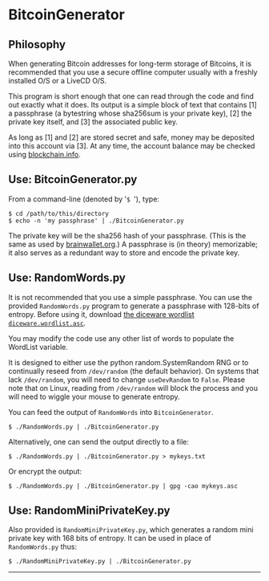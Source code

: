 
BitcoinGenerator
================

Philosophy
----------

When generating Bitcoin addresses for long-term storage of Bitcoins,
it is recommended that you use a secure offline computer usually with
a freshly installed O/S or a LiveCD O/S.

This program is short enough that one can read through the code and
find out exactly what it does.  Its output is a simple block of text
that contains [1] a passphrase (a bytestring whose sha256sum is your
private key), [2] the private key itself, and [3] the associated
public key.

As long as [1] and [2] are stored secret and safe, money may be
deposited into this account via [3].  At any time, the account
balance may be checked using [blockchain.info](http://blockchain.info/).

Use: BitcoinGenerator.py
------------------------

From a command-line (denoted by '`$ `'), type:

    $ cd /path/to/this/directory
    $ echo -n 'my passphrase' | ./BitcoinGenerator.py

The private key will be the sha256 hash of your passphrase.  (This is
the same as used by [brainwallet.org](http://brainwallet.org/).)  A
passphrase is (in theory) memorizable; it also serves as a redundant
way to store and encode the private key.

Use: RandomWords.py
-------------------

It is not recommended that you use a simple passphrase.  You can use
the provided `RandomWords.py` program to generate a passphrase with
128-bits of entropy.  Before using it, download [the diceware wordlist
`diceware.wordlist.asc`](http://world.std.com/~reinhold/diceware.wordlist.asc).

You may modify the code use any other list of words to populate the
WordList variable.

It is designed to either use the python random.SystemRandom RNG or to
continually reseed from `/dev/random` (the default behavior).  On
systems that lack `/dev/random`, you will need to change
`useDevRandom` to `False`.  Please note that on Linux, reading from
`/dev/random` will block the process and you will need to wiggle your
mouse to generate entropy.

You can feed the output of `RandomWords` into `BitcoinGenerator`.

    $ ./RandomWords.py | ./BitcoinGenerator.py

Alternatively, one can send the output directly to a file:

    $ ./RandomWords.py | ./BitcoinGenerator.py > mykeys.txt

Or encrypt the output:

    $ ./RandomWords.py | ./BitcoinGenerator.py | gpg -cao mykeys.asc

Use: RandomMiniPrivateKey.py
----------------------------

Also provided is `RandomMiniPrivateKey.py`, which generates a random
mini private key with 168 bits of entropy.  It can be used in place of
`RandomWords.py` thus:

    $ ./RandomMiniPrivateKey.py | ./BitcoinGenerator.py

* * *
